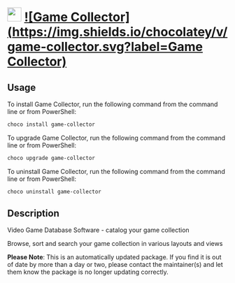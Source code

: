 ﻿# <img src="https://cdn.jsdelivr.net/gh/mkevenaar/chocolatey-packages@4de82d783c8574401d9b506f1391a611db64c3e6/icons/game-collector.png" width="32" height="32"/> [![Game Collector](https://img.shields.io/chocolatey/v/game-collector.svg?label=Game Collector)](https://chocolatey.org/packages/game-collector)

## Usage
To install Game Collector, run the following command from the command line or from PowerShell:
```powershell
choco install game-collector
```

To upgrade Game Collector, run the following command from the command line or from PowerShell:
```powershell
choco upgrade game-collector
```

To uninstall Game Collector, run the following command from the command line or from PowerShell:
```powershell
choco uninstall game-collector
```

## Description
Video Game Database Software - catalog your game collection

Browse, sort and search your game collection in various layouts and views

**Please Note**: This is an automatically updated package. If you find it is
out of date by more than a day or two, please contact the maintainer(s) and
let them know the package is no longer updating correctly.



